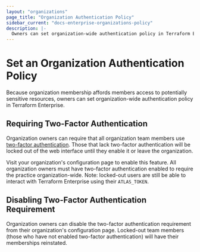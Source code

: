 ```yaml
---
layout: "organizations"
page_title: "Organization Authentication Policy"
sidebar_current: "docs-enterprise-organizations-policy"
description: |-
  Owners can set organization-wide authentication policy in Terraform Enterprise.
---
```



# Set an Organization Authentication Policy

Because organization membership affords members access to potentially sensitive resources, owners can set organization-wide authentication policy in Terraform Enterprise.

## Requiring Two-Factor Authentication

Organization owners can require that all organization team members use [two-factor authentication](/docs/enterprise/user-accounts/authentication.html). Those that lack two-factor authentication will be locked out of the web interface until they enable it or leave the organization.

Visit your organization's configuration page to enable this feature. All organization owners must have two-factor authentication enabled to require the practice organization-wide. Note: locked-out users are still be able to interact with Terraform Enterprise using their `ATLAS_TOKEN`.

## Disabling Two-Factor Authentication Requirement

Organization owners can disable the two-factor authentication requirement from their organization's configuration page. Locked-out team members (those who have not enabled two-factor authentication) will have their memberships reinstated.
